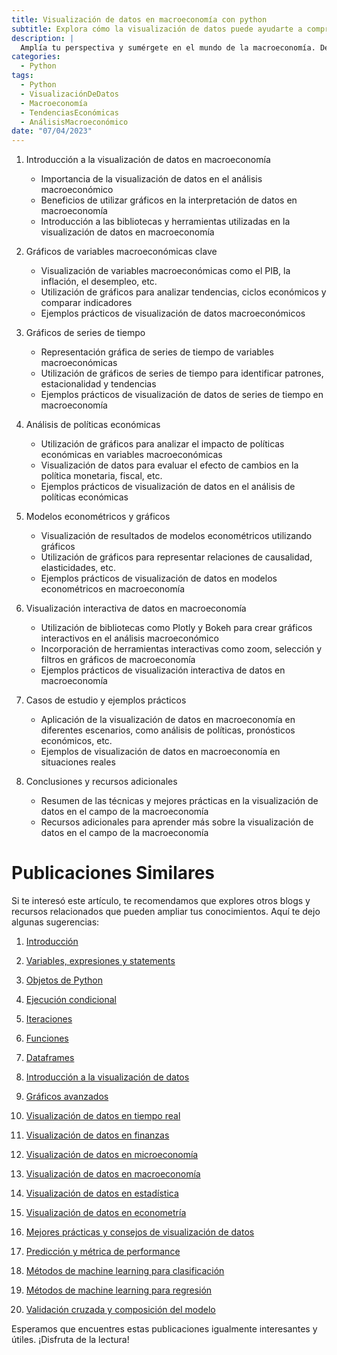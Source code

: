 ```yaml
---
title: Visualización de datos en macroeconomía con python
subtitle: Explora cómo la visualización de datos puede ayudarte a comprender las tendencias y relaciones en la macroeconomia.
description: |
  Amplía tu perspectiva y sumérgete en el mundo de la macroeconomía. Descubre cómo la visualización de datos puede revelar tendencias y relaciones clave en la economía global.
categories:
  - Python
tags:
  - Python
  - VisualizaciónDeDatos
  - Macroeconomía
  - TendenciasEconómicas
  - AnálisisMacroeconómico
date: "07/04/2023"
---
```





1. Introducción a la visualización de datos en macroeconomía
   - Importancia de la visualización de datos en el análisis macroeconómico
   - Beneficios de utilizar gráficos en la interpretación de datos en macroeconomía
   - Introducción a las bibliotecas y herramientas utilizadas en la visualización de datos en macroeconomía

2. Gráficos de variables macroeconómicas clave
   - Visualización de variables macroeconómicas como el PIB, la inflación, el desempleo, etc.
   - Utilización de gráficos para analizar tendencias, ciclos económicos y comparar indicadores
   - Ejemplos prácticos de visualización de datos macroeconómicos

3. Gráficos de series de tiempo
   - Representación gráfica de series de tiempo de variables macroeconómicas
   - Utilización de gráficos de series de tiempo para identificar patrones, estacionalidad y tendencias
   - Ejemplos prácticos de visualización de datos de series de tiempo en macroeconomía

4. Análisis de políticas económicas
   - Utilización de gráficos para analizar el impacto de políticas económicas en variables macroeconómicas
   - Visualización de datos para evaluar el efecto de cambios en la política monetaria, fiscal, etc.
   - Ejemplos prácticos de visualización de datos en el análisis de políticas económicas

5. Modelos econométricos y gráficos
   - Visualización de resultados de modelos econométricos utilizando gráficos
   - Utilización de gráficos para representar relaciones de causalidad, elasticidades, etc.
   - Ejemplos prácticos de visualización de datos en modelos econométricos en macroeconomía

6. Visualización interactiva de datos en macroeconomía
   - Utilización de bibliotecas como Plotly y Bokeh para crear gráficos interactivos en el análisis macroeconómico
   - Incorporación de herramientas interactivas como zoom, selección y filtros en gráficos de macroeconomía
   - Ejemplos prácticos de visualización interactiva de datos en macroeconomía

7. Casos de estudio y ejemplos prácticos
   - Aplicación de la visualización de datos en macroeconomía en diferentes escenarios, como análisis de políticas, pronósticos económicos, etc.
   - Ejemplos de visualización de datos en macroeconomía en situaciones reales

8. Conclusiones y recursos adicionales
   - Resumen de las técnicas y mejores prácticas en la visualización de datos en el campo de la macroeconomía
   - Recursos adicionales para aprender más sobre la visualización de datos en el campo de la macroeconomía


# Publicaciones Similares

Si te interesó este artículo, te recomendamos que explores otros blogs y recursos relacionados que pueden ampliar tus conocimientos. Aquí te dejo algunas sugerencias:



1.  [Introducción](../2023-06-22-01-introduccion-a-python/index.qmd)

2.  [Variables, expresiones y statements](../2023-06-23-02-variables-expresiones-y-statements-con-python/index.qmd)

3.  [Objetos de Python](../2023-06-24-03-objetos-de-python/index.qmd)

4.  [Ejecución condicional](../2023-06-25-04-ejecucion-condicional-con-python/index.qmd)

5.  [Iteraciones](../2023-06-26-05-iteraciones-con-python/index.qmd)

6.  [Funciones](../2023-06-27-06-funciones-con-python/index.qmd)

7.  [Dataframes](../2023-06-28-07-dataframes-con-python/index.qmd)

8.  [Introducción a la visualización de datos](../2023-06-29-introduccion-a-la-visualizacion-de-datos-con-python/index.qmd)

9.  [Gráficos avanzados](../2023-06-30-graficos-avanzados-con-python/index.qmd)

10. [Visualización de datos en tiempo real](../2023-07-01-visualizacion-de-datos-en-tiempo-real-con-python/index.qmd)

11. [Visualización de datos en finanzas](../2023-07-02-visualizacion-de-datos-en-finanzas-con-python/index.qmd)

12. [Visualización de datos en microeconomía](../2023-07-03-visualizacion-de-datos-en-microeconomia-con-python/index.qmd)

13. [Visualización de datos en macroeconomía](../2023-07-04-visualizacion-de-datos-en-macroeconomia-con-python/index.qmd)

14. [Visualización de datos en estadística](../2023-07-05-visualizacion-de-datos-en-estadistica-con-python/index.qmd)

15. [Visualización de datos en econometría](../2023-07-06-visualizacion-de-datos-en-econometria-con-python/index.qmd)

16. [Mejores prácticas y consejos de visualización de datos](../2023-07-07-mejores-practicas-y-consejos-de-visualizacion-de-datos-con-python/index.qmd)

17. [Predicción y métrica de performance](../2023-07-08-08-prediccion-y-metrica-de-performance-con-python/index.qmd)

18. [Métodos de machine learning para clasificación](../2023-07-09-09-metodos-de-machine-learning-para-clasificacion-con-python/index.qmd)

19. [Métodos de machine learning para regresión](../2023-07-10-10-metodos-de-machine-learning-para-regresion-con-python/index.qmd)

20. [Validación cruzada y composición del modelo](../2023-07-11-11-validacion-cruzada-y-composicion-del-modelo-con-python/index.qmd)

Esperamos que encuentres estas publicaciones igualmente interesantes y útiles. ¡Disfruta de la lectura!

